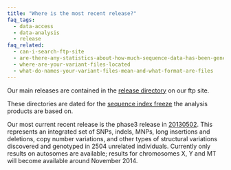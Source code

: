 ```yaml
---
title: "Where is the most recent release?"
faq_tags:
  - data-access
  - data-analysis
  - release
faq_related:
  - can-i-search-ftp-site
  - are-there-any-statistics-about-how-much-sequence-data-has-been-generated-project
  - where-are-your-variant-files-located
  - what-do-names-your-variant-files-mean-and-what-format-are-files
---
```

                    
Our main releases are contained in the [release directory](ftp://ftp.1000genomes.ebi.ac.uk/vol1/ftp/release/) on our ftp site.

These directories are dated for the [sequence index freeze](http://dev.1000genomes.org/faq/what-sequence-index-file) the analysis products are based on.

Our most current recent release is the phase3 release in [20130502](ftp://ftp.1000genomes.ebi.ac.uk/vol1/ftp/release/20130502). This represents an integrated set of SNPs, indels, MNPs, long insertions and deletions, copy number variations, and other types of structural variations discovered and genotyped in 2504 unrelated individuals. Currently only results on autosomes are available; results for chromosomes X, Y and MT will become available around November 2014\.
